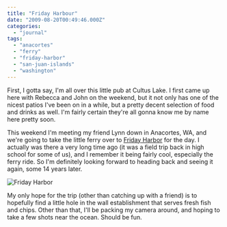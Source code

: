 ```yaml
---
title: "Friday Harbour"
date: "2009-08-20T00:49:46.000Z"
categories: 
  - "journal"
tags: 
  - "anacortes"
  - "ferry"
  - "friday-harbor"
  - "san-juan-islands"
  - "washington"
---
```


First, I gotta say, I'm all over this little pub at Cultus Lake. I first came up here with Rebecca and John on the weekend, but it not only has one of the nicest patios I've been on in a while, but a pretty decent selection of food and drinks as well. I'm fairly certain they're all gonna know me by name here pretty soon.

This weekend I'm meeting my friend Lynn down in Anacortes, WA, and we're going to take the little ferry over to [Friday Harbor](http://www.fridayharbor.com/) for the day. I actually was there a very long time ago (it was a field trip back in high school for some of us), and I remember it being fairly cool, especially the ferry ride. So I'm definitely looking forward to heading back and seeing it again, some 14 years later.

![Friday Harbor](images/FridayHarbor.jpg)

My only hope for the trip (other than catching up with a friend) is to hopefully find a little hole in the wall establishment that serves fresh fish and chips. Other than that, I'll be packing my camera around, and hoping to take a few shots near the ocean. Should be fun.
